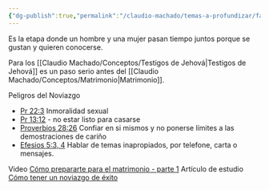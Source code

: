 ```yaml
---
{"dg-publish":true,"permalink":"/claudio-machado/temas-a-profundizar/familia/noviazgo/"}
---
```


Es la etapa donde un hombre y una mujer pasan tiempo juntos porque se gustan y quieren conocerse.

Para los [[Claudio Machado/Conceptos/Testigos de Jehová\|Testigos de Jehová]] es un paso serio antes del [[Claudio Machado/Conceptos/Matrimonio\|Matrimonio]]. 

Peligros del Noviazgo 
-  [Pr 22:3](https://wol.jw.org/es/wol/bc/r4/lp-s/202025083/6/0) Inmoralidad sexual 
- [Pr 13:12](https://wol.jw.org/es/wol/bc/r4/lp-s/202025083/7/0) - no estar listo para casarse 
- [Proverbios 28:26](https://wol.jw.org/es/wol/b/r4/lp-s/nwtsty/20/28#v=20:28:26) Confiar en si mismos y no ponerse límites a las demostraciones de cariño
- [Efesios 5:3, 4](https://wol.jw.org/es/wol/b/r4/lp-s/nwtsty/49/5#v=49:5:3-49:5:4) Hablar de temas inapropiados, por telefone, carta o mensajes.

Video [Cómo prepararte para el matrimonio - parte 1](https://www.jw.org/finder?wtlocale=S&lank=pub-mwbv_202503_2_VIDEO)
Artículo de estudio [Cómo tener un noviazgo de éxito](https://wol.jw.org/es/wol/d/r4/lp-s/2024401) 